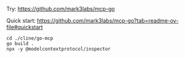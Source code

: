
Try: https://github.com/mark3labs/mcp-go

Quick start: https://github.com/mark3labs/mcp-go?tab=readme-ov-file#quickstart

```
cd ./cline/go-mcp
go build .
npx -y @modelcontextprotocol/inspector 
```

